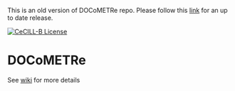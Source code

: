 This is an old version of DOCoMETRe repo. Please follow this [link](https://github.com/TeamICSTECHNOS/DOCoMETRe/wiki) for an up to date release.

[![CeCILL-B License](https://img.shields.io/badge/Licence-CeCILL--B-brightgreen)](https://github.com/fbuloup/DOCoMETRe/blob/master/LICENCE)

# DOCoMETRe

See [wiki](https://github.com/TeamICSTECHNOS/DOCoMETRe) for more details

